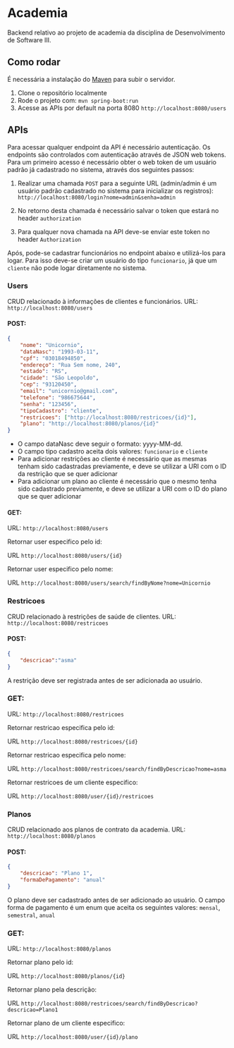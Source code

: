 # Academia

Backend relativo ao projeto de academia da disciplina de Desenvolvimento de Software III.

## Como rodar

É necessária a instalação do [Maven](https://maven.apache.org/) para subir o servidor.

1. Clone o repositório localmente
2. Rode o projeto com: `mvn spring-boot:run`
3. Acesse as APIs por default na porta 8080 `http://localhost:8080/users`

## APIs

Para acessar qualquer endpoint da API é necessário autenticação. Os endpoints são controlados com autenticação através de JSON web tokens. Para um primeiro acesso é necessário obter o web token de um usuário padrão já cadastrado no sistema, através dos seguintes passos:

1. Realizar uma chamada `POST` para a seguinte URL (admin/admin é um usuário padrão cadastrado no sistema para inicializar os registros):
`http://localhost:8080/login?nome=admin&senha=admin`

2. No retorno desta chamada é necessário salvar o token que estará no header `authorization`

3. Para qualquer nova chamada na API deve-se enviar este token no header `Authorization`

Após, pode-se cadastrar funcionários no endpoint abaixo e utilizá-los para logar. Para isso deve-se criar um usuário do tipo `funcionario`, já que um `cliente` não pode logar diretamente no sistema.

### Users

CRUD relacionado à informações de clientes e funcionários.
URL: `http://localhost:8080/users`

#### POST: 
```json
{
	"nome": "Unicornio",
	"dataNasc": "1993-03-11",
	"cpf": "03018494850",
	"endereço": "Rua Sem nome, 240",
	"estado": "RS",
	"cidade": "São Leopoldo",
	"cep": "93120450",
	"email": "unicornio@gmail.com",
	"telefone": "986675644",
	"senha": "123456",
	"tipoCadastro": "cliente",
	"restricoes": ["http://localhost:8080/restricoes/{id}"],
	"plano": "http://localhost:8080/planos/{id}"
}
```

- O campo dataNasc deve seguir o formato: yyyy-MM-dd.
- O campo tipo cadastro aceita dois valores: `funcionario` e `cliente`
- Para adicionar restrições ao cliente é necessário que as mesmas tenham sido cadastradas previamente, e deve se utilizar a URI com o ID da restrição que se quer adicionar
- Para adicionar um plano ao cliente é necessário que o mesmo tenha sido cadastrado previamente, e deve se utilizar a URI com o ID do plano que se quer adicionar

#### GET:

URL: `http://localhost:8080/users`

Retornar user especifico pelo id:

URL `http://localhost:8080/users/{id}`

Retornar user especifico pelo nome:

URL `http://localhost:8080/users/search/findByNome?nome=Unicornio`

### Restricoes

CRUD relacionado à restrições de saúde de clientes.
URL: `http://localhost:8080/restricoes`

#### POST:
```json
{
	"descricao":"asma"
}
```

A restrição deve ser registrada antes de ser adicionada ao usuário.

### GET:

URL: `http://localhost:8080/restricoes`

Retornar restricao especifica pelo id:

URL `http://localhost:8080/restricoes/{id}`

Retornar restricao especifica pelo nome:

URL `http://localhost:8080/restricoes/search/findByDescricao?nome=asma`

Retornar restricoes de um cliente especifico:

URL `http://localhost:8080/user/{id}/restricoes`

### Planos

CRUD relacionado aos planos de contrato da academia.
URL: `http://localhost:8080/planos`

#### POST:
```json
{
	"descricao": "Plano 1",
	"formaDePagamento": "anual"
}
```

O plano deve ser cadastrado antes de ser adicionado ao usuário.
O campo forma de pagamento é um enum que aceita os seguintes valores: `mensal`, `semestral`, `anual`

### GET:

URL: `http://localhost:8080/planos`

Retornar plano pelo id:

URL `http://localhost:8080/planos/{id}`

Retornar plano pela descrição:

URL `http://localhost:8080/restricoes/search/findByDescricao?descricao=Plano1`

Retornar plano de um cliente especifico:

URL `http://localhost:8080/user/{id}/plano`
